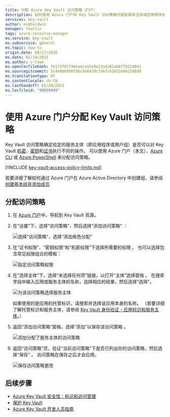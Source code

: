 ```yaml
---
title: 分配 Azure Key Vault 访问策略（门户）
description: 如何使用 Azure 门户将 Key Vault 访问策略分配到服务主体或应用程序标识。
services: key-vault
author: msmbaldwin
manager: rkarlin
tags: azure-resource-manager
ms.service: key-vault
ms.subservice: general
ms.topic: how-to
origin.date: 08/27/2020
ms.date: 01/14/2021
ms.author: v-tawe
ms.openlocfilehash: fb1f3f87f40ea4ca15e8a22a4282a6b7fbd2d841
ms.sourcegitcommit: 5c4ed6b098726c9a6439cfa6fc61b32e062198d0
ms.translationtype: HT
ms.contentlocale: zh-CN
ms.lasthandoff: 01/29/2021
ms.locfileid: "99059949"
---
```

# <a name="assign-a-key-vault-access-policy-using-the-azure-portal"></a>使用 Azure 门户分配 Key Vault 访问策略

Key Vault 访问策略确定给定的服务主体（即应用程序或用户组）是否可以对 Key Vault [机密](../secrets/index.yml)、[密钥](../keys/index.yml)和[证书](../certificates/index.yml)执行不同的操作。 可以使用 Azure 门户（本文）、[Azure CLI](assign-access-policy-cli.md) 或 [Azure PowerShell](assign-access-policy-powershell.md) 来分配访问策略。

[!INCLUDE [key-vault-access-policy-limits.md](../../../includes/key-vault-access-policy-limits.md)]

若要详细了解如何通过 Azure 门户在 Azure Active Directory 中创建组，请参阅[创建基本组并添加成员](../../active-directory/fundamentals/active-directory-groups-create-azure-portal.md)

## <a name="assign-an-access-policy"></a>分配访问策略

1.  在 [Azure 门户](https://portal.azure.cn)中，导航到 Key Vault 资源。 

1.  在“设置”下，选择“访问策略”，然后选择“添加访问策略”  ：

    ![选择“访问策略”，选择“添加角色分配”](../media/authentication/assign-policy-portal-01.png)

1.  在“证书权限”、“密钥权限”和“机密权限”下选择所需要的权限  。 也可以选择包含常见权限组合的模板：

    ![指定访问策略权限](../media/authentication/assign-policy-portal-02.png)

1. 在“选择主体”下，选择“未选择任何项”链接，以打开“主体”选择窗格  。 在搜索字段中输入应用或服务主体的名称，选择相应的结果，然后选择“选择”。

    ![为该访问策略选择服务主体](../media/authentication/assign-policy-portal-03.png)

    如果使用的是应用的托管标识，请搜索并选择该应用本身的名称。 （若要详细了解托管标识和服务主体，请参阅 [Key Vault 身份验证 - 应用标识和服务主体](authentication.md#app-identity-and-security-principals)。）
 
1.  返回“添加访问策略”窗格，选择“添加”以保存该访问策略 。

    ![添加分配了服务主体的访问策略](../media/authentication/assign-policy-portal-04.png)

1. 返回“访问策略”页，验证“当前访问策略”下是否已列出你的访问策略，然后选择“保存”  。 访问策略在保存之后才会应用。

    ![保存访问策略更改](../media/authentication/assign-policy-portal-05.png)


## <a name="next-steps"></a>后续步骤


- [Azure Key Vault 安全性：标识和访问管理](security-overview.md#identity-management)
- [保护 Key Vault](secure-your-key-vault.md)
- [Azure Key Vault 开发人员指南](developers-guide.md)
<!--
- [Azure Key Vault best practices](best-practices.md)
-->
